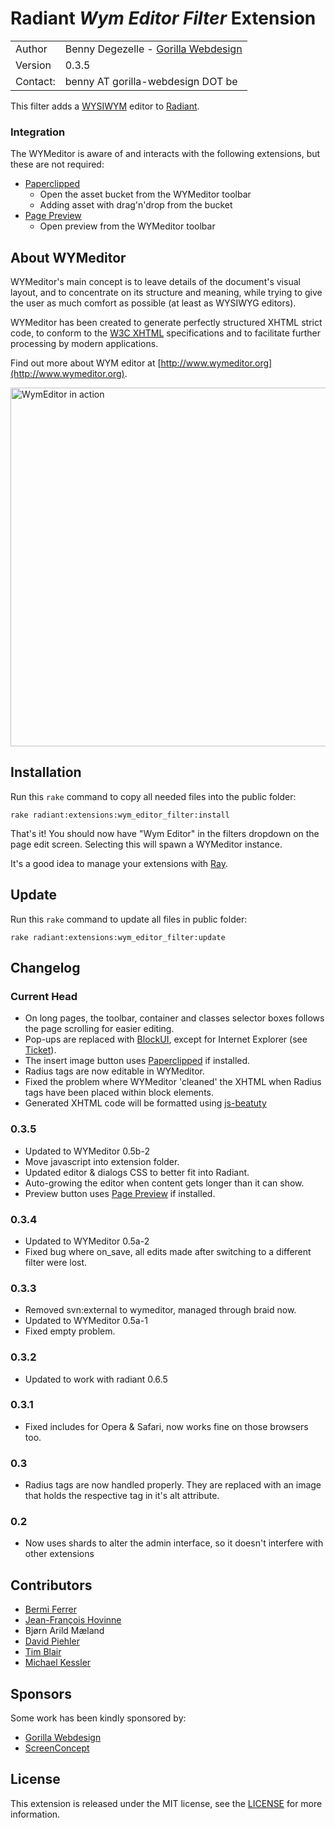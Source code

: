 Radiant *Wym Editor Filter* Extension
===================================

<table>
    <tr>
        <td>Author</td>
        <td>Benny Degezelle - <a href="http://www.gorilla-webdesign.be">Gorilla Webdesign</a></td>
    </tr>
    <tr>
        <td>Version</td>
        <td>0.3.5</td>
    </tr>
    <tr>
        <td>Contact:</td>
        <td>benny AT gorilla-webdesign DOT be</td>
    </tr>
</table>

This filter adds a [WYSIWYM](http://en.wikipedia.org/wiki/WYSIWYM) editor to [Radiant](http://www.radiantcms.org/).

### Integration

The WYMeditor is aware of and interacts with the following extensions, but these are not required:

- [Paperclipped](http://github.com/kbingman/paperclipped/tree/master) 
   - Open the asset bucket from the WYMeditor toolbar
   - Adding asset with drag'n'drop from the bucket
- [Page Preview](http://github.com/tricycle/radiant-page-preview-extension/tree/master)
   - Open preview from the WYMeditor toolbar

About WYMeditor
---------------

WYMeditor's main concept is to leave details of the document's visual layout, and to concentrate on its structure and
meaning, while trying to give the user as much comfort as possible (at least as WYSIWYG editors).

WYMeditor has been created to generate perfectly structured XHTML strict code, to conform to the [W3C XHTML](http://www.w3.org/TR/xhtml1/)
specifications and to facilitate further processing by modern applications.

Find out more about WYM editor at [http://www.wymeditor.org](http://www.wymeditor.org).

<img src="../raw/master/wym_editor_filter.png" width="587" height="574" alt="WymEditor in action">

Installation
------------

Run this `rake` command to copy all needed files into the public folder:

	rake radiant:extensions:wym_editor_filter:install

That's it! You should now have "Wym Editor" in the filters dropdown on the page edit screen.
Selecting this will spawn a WYMeditor instance.

It's a good idea to manage your extensions with [Ray](http://github.com/johnmuhl/radiant-ray-extension/tree/master).

Update
------

Run this `rake` command to update all files in public folder:

    rake radiant:extensions:wym_editor_filter:update

Changelog
---------

### Current Head

- On long pages, the toolbar, container and classes selector boxes follows the page scrolling for easier editing.
- Pop-ups are replaced with [BlockUI](http://malsup.com/jquery/block/), except for Internet Explorer (see [Ticket](http://trac.wymeditor.org/trac/ticket/63)).
- The insert image button uses [Paperclipped](http://github.com/kbingman/paperclipped/tree/master) if installed.
- Radius tags are now editable in WYMeditor.
- Fixed the problem where WYMeditor 'cleaned' the XHTML when Radius tags have been placed within block elements.
- Generated XHTML code will be formatted using [js-beatuty](http://github.com/einars/js-beautify/tree/master)

### 0.3.5

- Updated to WYMeditor 0.5b-2
- Move javascript into extension folder.
- Updated editor & dialogs CSS to better fit into Radiant.
- Auto-growing the editor when content gets longer than it can show.
- Preview button uses [Page Preview](http://github.com/tricycle/radiant-page-preview-extension/tree/master) if installed.

### 0.3.4

- Updated to WYMeditor 0.5a-2
- Fixed bug where on_save, all edits made after switching to a different filter were lost.

### 0.3.3

- Removed svn:external to wymeditor, managed through braid now.
- Updated to WYMeditor 0.5a-1
- Fixed empty <td> problem.

### 0.3.2

- Updated to work with radiant 0.6.5

### 0.3.1

- Fixed includes for Opera & Safari, now works fine on those browsers too.

### 0.3

- Radius tags are now handled properly. They are replaced with an image that holds the respective tag in it's alt attribute.

### 0.2

- Now uses shards to alter the admin interface, so it doesn't interfere with other extensions

Contributors
------------

* [Bermi Ferrer](http://www.bermi.org/)
* [Jean-François Hovinne](http://www.hovinne.com/)
* Bjørn Arild Mæland
* [David Piehler](http://basicsgroup.com/)
* [Tim Blair](http://tim.bla.ir/)
* [Michael Kessler](http://blog.netzpiraten.ch/)

Sponsors
--------

Some work has been kindly sponsored by:

* [Gorilla Webdesign](http://www.gorilla-webdesign.be)
* [ScreenConcept](http://www.screenconcept.ch)

License
-------

This extension is released under the MIT license, see the [LICENSE](master/LICENSE) for more
information.